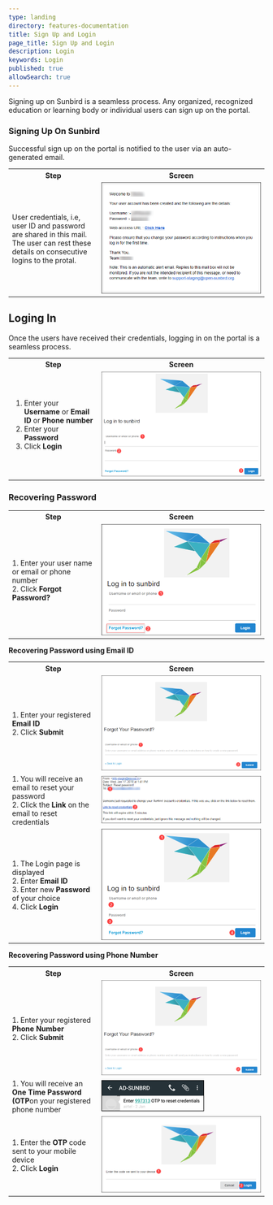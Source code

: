 ```yaml
---
type: landing
directory: features-documentation
title: Sign Up and Login
page_title: Sign Up and Login
description: Login
keywords: Login
published: true
allowSearch: true
---
```

Signing up on Sunbird is a seamless process. Any organized, recognized education or learning body or individual users can sign up on the portal.

### Signing Up On Sunbird 
Successful sign up on the portal is notified to the user via an auto-generated email.
<table>
	<tr>
		<th style="width:35%;">Step</th>
		<th style="width:65%;">Screen</th>
	</tr>
	<tr>
	<td>User credentials, i.e, user ID and password are shared in this mail. The user can rest these details on consecutive logins to the protal. 
	<td><img src="pages/features-documentation/images/welcomemessage.png"></td>
	</tr>
	</table>
	
## Loging In 

Once the users have received their credentials, logging in on the portal is a seamless process.
<table>
  <tr>
    <th style="width:35%;"><strong>Step</strong></th>
    <th style="width:65%;"><strong>Screen</strong></th>
  </tr>
  <tr>
   <td>
       <ol>
         <li>Enter your <strong>Username</strong> or <strong>Email ID</strong> or <strong>Phone number</strong></li>
	 <li>Enter your <strong>Password</strong></li>
         <li>Click <strong>Login</strong></li>
	   </ol>
    </td>
	<td><img src="pages/features-documentation/images/loginwithphone.png"></td>
    </tr>
</table>
    
### Recovering Password

<table>
  <tr>
    <th style="width:35%;">Step</th>
    <th style="width:65%;">Screen</th>
  </tr>
  <tr>
   <td>1. Enter your user name or email or phone number <br>2. Click <b>Forgot Password?</b></td>
	<td><img src="pages/features-documentation/images/forgotpassword.png"></td>
    </tr>
    </table>
    
**Recovering Password using Email ID**
    
  <table>
  <tr>
    <th style="width:35%;">Step</th>
    <th style="width:65%;">Screen</th>
  </tr>
  <tr>
    <td>1. Enter your registered <strong>Email ID</strong> <br>2. Click <b>Submit</b></td> 
    <td><img src="pages/features-documentation/images/forgotpassword1.png"></td>
  </tr>
  <tr>
    <td>1. You will receive an email to reset your password <br>2. Click the <b>Link</b> on the email to reset credentials</td>
    <td><img src="pages/features-documentation/images/emaillink.png"></td>
  </tr>
  <tr>
    <td>1. The Login page is displayed <br>2. Enter <b>Email ID</b> <br>3. Enter new <b>Password</b> of your choice <br>4. Click <b>Login</b></td>
    <td><img src="pages/features-documentation/images/loginemail.png"></td>
  </tr>
  </table>
  
**Recovering Password using Phone Number**
    
  <table>
  <tr>
    <th style="width:35%;">Step</th>
    <th style="width:65%;">Screen</th>
  </tr>
  <tr>  
    <td>1. Enter your registered <strong>Phone Number</strong> <br>2. Click <strong>Submit</strong></td> 
    <td><img src="pages/features-documentation/images/forgotpassword1.png"></td>
  </tr>
  <tr>
    <td>1. You will receive an <b>One Time Password (OTP</b>on your registered phone number</td>
    <td><img src="pages/features-documentation/images/mobileotp.png"></td>
  </tr>
  <tr>
    <td>1. Enter the <b>OTP</b> code sent to your mobile device <br>2. Click <b>Login</b></td>
    <td><img src="pages/features-documentation/images/otpcode.png"></td>
  </tr>
</table>
	  
	
